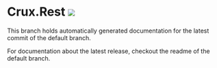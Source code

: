 # Crux.Rest [![](https://github.com/SpaceEEC/crux_rest/workflows/Documentation/badge.svg?event=push&branch=master)](https://github.com/SpaceEEC/crux_rest/actions)

This branch holds automatically generated documentation for the latest commit of the default branch.

For documentation about the latest release, checkout the readme of the default branch.
